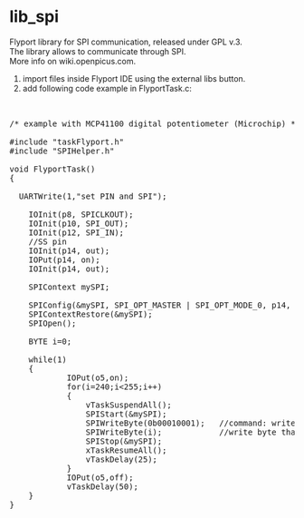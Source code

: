 lib_spi
=======

Flyport library for SPI communication, released under GPL v.3.<br>
The library allows to communicate through SPI.<br>
More info on wiki.openpicus.com.<br>
1) import files inside Flyport IDE using the external libs button.<br>
2) add following code example in FlyportTask.c:<br>

<pre> 

/* example with MCP41100 digital potentiometer (Microchip) */

#include "taskFlyport.h"
#include "SPIHelper.h"

void FlyportTask()
{
    
  UARTWrite(1,"set PIN and SPI");

	IOInit(p8, SPICLKOUT);
	IOInit(p10, SPI_OUT);
	IOInit(p12, SPI_IN);
	//SS pin
	IOInit(p14, out);
	IOPut(p14, on);
	IOInit(p14, out);
	
	SPIContext mySPI;
	
	SPIConfig(&mySPI, SPI_OPT_MASTER | SPI_OPT_MODE_0, p14, 250000);
	SPIContextRestore(&mySPI);
	SPIOpen();
	
	BYTE i=0;

	while(1)
	{
            IOPut(o5,on);
            for(i=240;i<255;i++)
            {
                vTaskSuspendAll();
                SPIStart(&mySPI);
                SPIWriteByte(0b00010001);   //command: write + out1
                SPIWriteByte(i);            //write byte that set the percent of partitioning
                SPIStop(&mySPI);
                xTaskResumeAll();
                vTaskDelay(25);
            }
            IOPut(o5,off);
            vTaskDelay(50);
	}
}
</pre>
